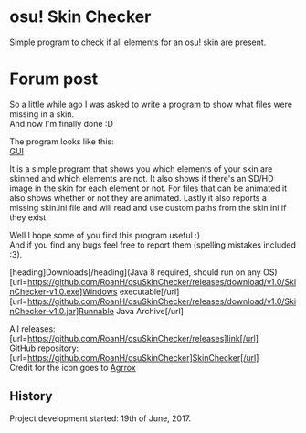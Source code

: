 # osu! Skin Checker
Simple program to check if all elements for an osu! skin are present.

# Forum post
So a little while ago I was asked to write a program to show what files were missing in a skin.<br>
And now I'm finally done :D

The program looks like this:<br>
[GUI](http://i.imgur.com/TDJ4RQN.png)

It is a simple program that shows you which elements of your skin are skinned and which elements are not. It also shows if there's an SD/HD image in the skin for each element or not. For files that can be animated it also shows whether or not they are animated. Lastly it also reports a missing skin.ini file and will read and use custom paths from the skin.ini if they exist.

Well I hope some of you find this program useful :)<br>
And if you find any bugs feel free to report them (spelling mistakes included :3).

[heading]Downloads[/heading](Java 8 required, should run on any OS)<br>
[url=https://github.com/RoanH/osuSkinChecker/releases/download/v1.0/SkinChecker-v1.0.exe]Windows executable[/url]<br>
[url=https://github.com/RoanH/osuSkinChecker/releases/download/v1.0/SkinChecker-v1.0.jar]Runnable Java Archive[/url]

All releases: [url=https://github.com/RoanH/osuSkinChecker/releases]link[/url]<br>
GitHub repository: [url=https://github.com/RoanH/osuSkinChecker]SkinChecker[/url]<br>
Credit for the icon goes to [Agrrox](https://osu.ppy.sh/u/agrrox)

## History
Project development started: 19th of June, 2017.